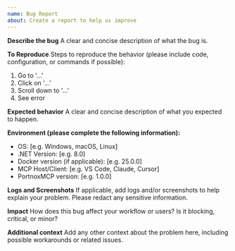 ```yaml
---
name: Bug Report
about: Create a report to help us improve
---
```


**Describe the bug**
A clear and concise description of what the bug is.

**To Reproduce**
Steps to reproduce the behavior (please include code, configuration, or commands if possible):
1. Go to '...'
2. Click on '...'
3. Scroll down to '...'
4. See error

**Expected behavior**
A clear and concise description of what you expected to happen.

**Environment (please complete the following information):**
- OS: [e.g. Windows, macOS, Linux]
- .NET Version: [e.g. 8.0]
- Docker version (if applicable): [e.g. 25.0.0]
- MCP Host/Client: [e.g. VS Code, Claude, Cursor]
- PortnoxMCP version: [e.g. 1.0.0]

**Logs and Screenshots**
If applicable, add logs and/or screenshots to help explain your problem. Please redact any sensitive information.

**Impact**
How does this bug affect your workflow or users? Is it blocking, critical, or minor?

**Additional context**
Add any other context about the problem here, including possible workarounds or related issues.
